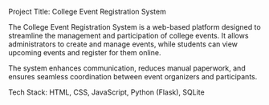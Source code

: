 Project Title: College Event Registration System

The College Event Registration System is a web-based platform designed to streamline the management and participation of college events. It allows administrators to create and manage events, while students can view upcoming events and register for them online.

The system enhances communication, reduces manual paperwork, and ensures seamless coordination between event organizers and participants.

Tech Stack: HTML, CSS, JavaScript, Python (Flask), SQLite

